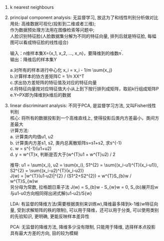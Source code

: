 1. k nearest neighbours

2. principal component analysis: 无监督学习, 放这为了和线性判别分析做对比
   用处: 高维数据可视化(投影到二维或者三维);  
        作为数据预处理方法用在图像检索等问题中;  
        人脸识别特征脸(人脸数据集分解为不同的特征向量, 排列后就是特征脸, 每幅图可以看成特征脸的线性组合)

   输入：n维样本集X={x_1, x_2, ..., x_n}，要降维到的维数$n^{'}$.  
   输出：降维后的样本集Y  
   
    a.对所有的样本进行中心化 x_i = x_i - 1/m \sum{x_j}  
    b.计算样本的协方差矩阵C = 1/n XX^T  
    c.求出协方差矩阵的特征值及对应的特征向量  
    d.将特征向量按对应特征值大小从上到下按行排列成矩阵，取前k行组成矩阵P  
    e.Y=PX即为降维到k维后的数据  

3. linear discriminant analysis: 不同于PCA, 是监督学习方法, 又叫Fisher线性判别    
   核心: 将所有的数据投影到一个高维直线上, 使得投影后类内方差最小，类间方差最大  
   计算方法:  
   a. 计算类内均值u1, u2    
   b. 计算类内方差s1, s2, 类内总离散矩阵s=s1+s2, 求s^{-1}   
   c. w = s^{-1}(u1+u2)  
   d. y = w^{T}x, 判断是否大于(w^{T}u1 + w^{T}u2) / 2  

   推导: u1 = \sum{x_i}, u2 = \sum{x_i}, S1^{2} = \sum{(x_i-u1)^{T}(x_i-u1)}, S2^{2} = \sum{(x_i-u2)^{T}(x_i-u2)}  
   J(w) = |w^{T}(u1-u2)|^{2} / (S1^2+S2^{2}) = w^{T}S_{b}w / w^{T}S_{w}w   
   另分母为常数, 拉格朗日乘子法  J(w) = S_{b}w - S_{w}w = 0, S_{b}展开后w与u1-u0方向相同得出闭式解(u1-u2)/S{w}   
   
   LDA: 有监督的降维方法(需要根据类别来训练w),降维最多降到k-1维(w特征向量, 受到求解矩阵的秩的限制), 可以用于降维，还可以用于分类, 可以使用类别的先验知识, 更明确, 更能反映样本差异性  
   
   PCA: 无监督的降维方法, 降维多少没有限制, 只能用于降维, 选择样本点投影具有最大方差的方向, 目的较为模糊  
